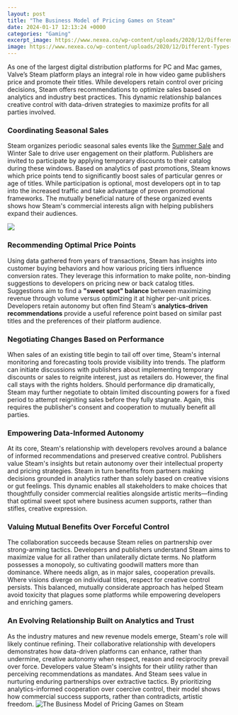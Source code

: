 ```yaml
---
layout: post
title: "The Business Model of Pricing Games on Steam"
date: 2024-01-17 12:13:24 +0000
categories: "Gaming"
excerpt_image: https://www.nexea.co/wp-content/uploads/2020/12/Different-Types-of-Pricing-Strategies-1024x762.jpg
image: https://www.nexea.co/wp-content/uploads/2020/12/Different-Types-of-Pricing-Strategies-1024x762.jpg
---
```


As one of the largest digital distribution platforms for PC and Mac games, Valve’s Steam platform plays an integral role in how video game publishers price and promote their titles. While developers retain control over pricing decisions, Steam offers recommendations to optimize sales based on analytics and industry best practices. This dynamic relationship balances creative control with data-driven strategies to maximize profits for all parties involved.
### Coordinating Seasonal Sales 
Steam organizes periodic seasonal sales events like the [Summer Sale](https://store.fi.io.vn/funny-xmas-this-is-my-christmas-pajama-heartbeat-video-game-98/women&) and Winter Sale to drive user engagement on their platform. Publishers are invited to participate by applying temporary discounts to their catalog during these windows. Based on analytics of past promotions, Steam knows which price points tend to significantly boost sales of particular genres or age of titles. While participation is optional, most developers opt in to tap into the increased traffic and take advantage of proven promotional frameworks. The mutually beneficial nature of these organized events shows how Steam's commercial interests align with helping publishers expand their audiences.

![](https://bstrategyhub.com/wp-content/uploads/2018/11/Picture1-2.png)
### Recommending Optimal Price Points
Using data gathered from years of transactions, Steam has insights into customer buying behaviors and how various pricing tiers influence conversion rates. They leverage this information to make polite, non-binding suggestions to developers on pricing new or back catalog titles. Suggestions aim to find a **"sweet spot" balance** between maximizing revenue through volume versus optimizing it at higher per-unit prices. Developers retain autonomy but often find Steam's **analytics-driven recommendations** provide a useful reference point based on similar past titles and the preferences of their platform audience. 
### Negotiating Changes Based on Performance  
When sales of an existing title begin to tail off over time, Steam's internal monitoring and forecasting tools provide visibility into trends. The platform can initiate discussions with publishers about implementing temporary discounts or sales to reignite interest, just as retailers do. However, the final call stays with the rights holders. Should performance dip dramatically, Steam may further negotiate to obtain limited discounting powers for a fixed period to attempt reigniting sales before they fully stagnate. Again, this requires the publisher's consent and cooperation to mutually benefit all parties.
### Empowering Data-Informed Autonomy
At its core, Steam's relationship with developers revolves around a balance of informed recommendations and preserved creative control. Publishers value Steam's insights but retain autonomy over their intellectual property and pricing strategies. Steam in turn benefits from partners making decisions grounded in analytics rather than solely based on creative visions or gut feelings. This dynamic enables all stakeholders to make choices that thoughtfully consider commercial realities alongside artistic merits—finding that optimal sweet spot where business acumen supports, rather than stifles, creative expression.
### Valuing Mutual Benefits Over Forceful Control 
The collaboration succeeds because Steam relies on partnership over strong-arming tactics. Developers and publishers understand Steam aims to maximize value for all rather than unilaterally dictate terms. No platform possesses a monopoly, so cultivating goodwill matters more than dominance. Where needs align, as in major sales, cooperation prevails. Where visions diverge on individual titles, respect for creative control persists. This balanced, mutually considerate approach has helped Steam avoid toxicity that plagues some platforms while empowering developers and enriching gamers.
### An Evolving Relationship Built on Analytics and Trust
As the industry matures and new revenue models emerge, Steam's role will likely continue refining. Their collaborative relationship with developers demonstrates how data-driven platforms can enhance, rather than undermine, creative autonomy when respect, reason and reciprocity prevail over force. Developers value Steam's insights for their utility rather than perceiving recommendations as mandates. And Steam sees value in nurturing enduring partnerships over extractive tactics. By prioritizing analytics-informed cooperation over coercive control, their model shows how commercial success supports, rather than contradicts, artistic freedom.
![The Business Model of Pricing Games on Steam](https://www.nexea.co/wp-content/uploads/2020/12/Different-Types-of-Pricing-Strategies-1024x762.jpg)
